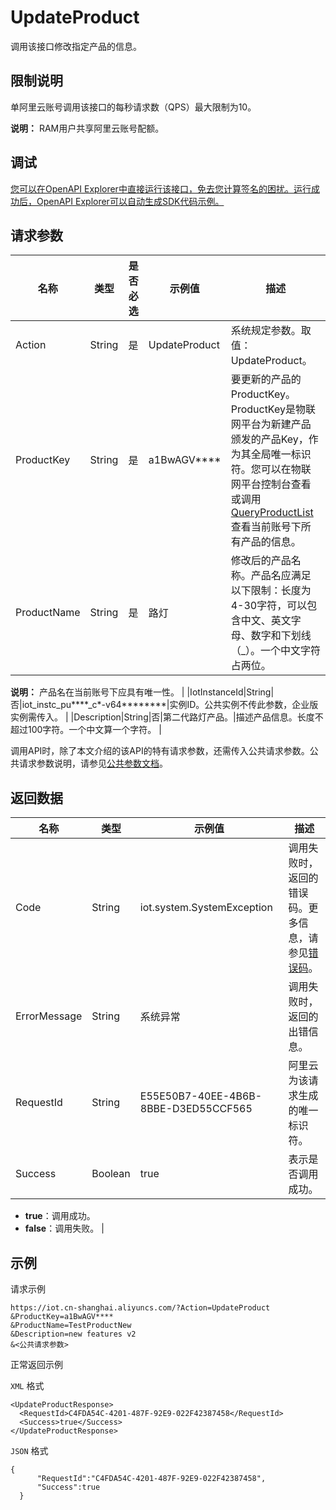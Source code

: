# UpdateProduct

调用该接口修改指定产品的信息。

## 限制说明

单阿里云账号调用该接口的每秒请求数（QPS）最大限制为10。

**说明：** RAM用户共享阿里云账号配额。

## 调试

[您可以在OpenAPI Explorer中直接运行该接口，免去您计算签名的困扰。运行成功后，OpenAPI Explorer可以自动生成SDK代码示例。](https://api.aliyun.com/#product=Iot&api=UpdateProduct&type=RPC&version=2018-01-20)

## 请求参数

|名称|类型|是否必选|示例值|描述|
|--|--|----|---|--|
|Action|String|是|UpdateProduct|系统规定参数。取值：UpdateProduct。 |
|ProductKey|String|是|a1BwAGV\*\*\*\*|要更新的产品的ProductKey。ProductKey是物联网平台为新建产品颁发的产品Key，作为其全局唯一标识符。您可以在物联网平台控制台查看或调用[QueryProductList](~~69271~~)查看当前账号下所有产品的信息。 |
|ProductName|String|是|路灯|修改后的产品名称。产品名应满足以下限制：长度为4-30字符，可以包含中文、英文字母、数字和下划线（\_）。一个中文字符占两位。

 **说明：** 产品名在当前账号下应具有唯一性。 |
|IotInstanceId|String|否|iot\_instc\_pu\*\*\*\*\_c\*-v64\*\*\*\*\*\*\*\*|实例ID。公共实例不传此参数，企业版实例需传入。 |
|Description|String|否|第二代路灯产品。|描述产品信息。长度不超过100字符。一个中文算一个字符。 |

调用API时，除了本文介绍的该API的特有请求参数，还需传入公共请求参数。公共请求参数说明，请参见[公共参数文档](~~30561~~)。

## 返回数据

|名称|类型|示例值|描述|
|--|--|---|--|
|Code|String|iot.system.SystemException|调用失败时，返回的错误码。更多信息，请参见[错误码](~~87387~~)。 |
|ErrorMessage|String|系统异常|调用失败时，返回的出错信息。 |
|RequestId|String|E55E50B7-40EE-4B6B-8BBE-D3ED55CCF565|阿里云为该请求生成的唯一标识符。 |
|Success|Boolean|true|表示是否调用成功。

 -   **true**：调用成功。
-   **false**：调用失败。 |

## 示例

请求示例

```
https://iot.cn-shanghai.aliyuncs.com/?Action=UpdateProduct
&ProductKey=a1BwAGV****
&ProductName=TestProductNew
&Description=new features v2
&<公共请求参数>
```

正常返回示例

`XML` 格式

```
<UpdateProductResponse>
  <RequestId>C4FDA54C-4201-487F-92E9-022F42387458</RequestId>
  <Success>true</Success>
</UpdateProductResponse>
```

`JSON` 格式

```
{
      "RequestId":"C4FDA54C-4201-487F-92E9-022F42387458",
      "Success":true
  }
```

